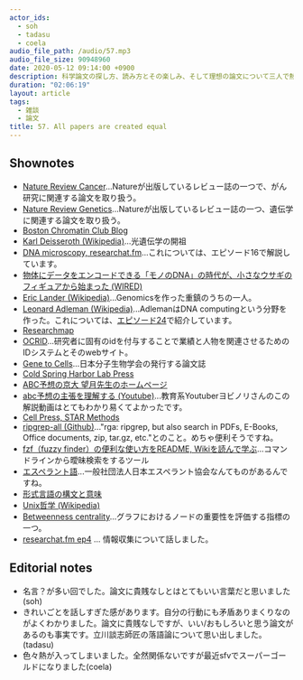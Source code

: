 ```yaml
---
actor_ids:
  - soh
  - tadasu
  - coela
audio_file_path: /audio/57.mp3
audio_file_size: 90948960
date: 2020-05-12 09:14:00 +0900
description: 科学論文の探し方、読み方とその楽しみ、そして理想の論文について三人で熱っぽく話しました。
duration: "02:06:19"
layout: article
tags:
  - 雑談
  - 論文
title: 57. All papers are created equal
---
```


## Shownotes
- [Nature Review Cancer](https://www.nature.com/nrc/)...Natureが出版しているレビュー誌の一つで、がん研究に関連する論文を取り扱う。
- [Nature Review Genetics](https://www.nature.com/nrg/)...Natureが出版しているレビュー誌の一つ、遺伝学に関連する論文を取り扱う。
- [Boston Chromatin Club Blog](https://seeber.fas.harvard.edu/blog)
- [Karl Deisseroth (Wikipedia)](https://ja.wikipedia.org/wiki/%E3%82%AB%E3%83%BC%E3%83%AB%E3%83%BB%E3%83%80%E3%82%A4%E3%82%BB%E3%83%AD%E3%82%B9)...光遺伝学の開祖
- [DNA microscopy, researchat.fm](https://researchat.fm/episode/16)...これについては、エピソード16で解説しています。
- [物体にデータをエンコードできる「モノのDNA」の時代が、小さなウサギのフィギュアから始まった (WIRED)](https://wired.jp/2020/03/02/these-plastic-bunnies-got-a-dna-upgrade-next-up-the-world/)
- [Eric Lander (Wikipedia)](https://en.wikipedia.org/wiki/Eric_Lander)...Genomicsを作った重鎮のうちの一人。
- [Leonard Adleman (Wikipedia)](https://en.wikipedia.org/wiki/Leonard_Adleman)...AdlemanはDNA computingという分野を作った。これについては、[エピソード24](https://researchat.fm/episode/24)で紹介しています。
- [Researchmap](https://researchmap.jp/)
- [OCRID](https://orcid.org/)...研究者に固有のidを付与することで業績と人物を関連させるためのIDシステムとそのwebサイト。
- [Gene to Cells](https://www.mbsj.jp/gtc/)...日本分子生物学会の発行する論文誌
- [Cold Spring Harbor Lab Press](https://www.cshlpress.com/default.tpl?cart=1589264267820746297)
- [ABC予想の京大 望月先生のホームページ](http://www.kurims.kyoto-u.ac.jp/~motizuki/)
- [abc予想の主張を理解する (Youtube)](https://www.youtube.com/watch?v=PIUCfN08p8M)...教育系Youtuberヨビノリさんのこの解説動画はとてもわかり易くてよかったです。
- [Cell Press, STAR Methods](https://www.cell.com/star-methods)
- [ripgrep-all (Github)](https://github.com/phiresky/ripgrep-all)..."rga: ripgrep, but also search in PDFs, E-Books, Office documents, zip, tar.gz, etc."とのこと。めちゃ便利そうですね。
- [fzf（fuzzy finder）の便利な使い方をREADME, Wikiを読んで学ぶ](https://wonderwall.hatenablog.com/entry/2017/10/06/063000)...コマンドラインから曖昧検索をするツール
- [エスペラント語](https://www.jei.or.jp/5hunkan-kouza/)...一般社団法人日本エスペラント協会なんてものがあるんですね。
- [形式言語の構文と意味](http://home.a00.itscom.net/hatada/lp2016/chap02/formal-language.html)
- [Unix哲学 (Wikipedia)](https://ja.wikipedia.org/wiki/UNIX%E5%93%B2%E5%AD%A6)
- [Betweenness centrality](https://en.wikipedia.org/wiki/Betweenness_centrality)...グラフにおけるノードの重要性を評価する指標の一つ。
- [researchat.fm ep4](https://researchat.fm/episode/4) ... 情報収集について話しました。

## Editorial notes
- 名言？が多い回でした。論文に貴賎なしとはとてもいい言葉だと思いました (soh)
- きれいごとを話しすぎた感があります。自分の行動にも矛盾ありまくりなのがよくわかりました。論文に貴賎なしですが、いい/おもしろいと思う論文があるのも事実です。立川談志師匠の落語論について思い出しました。(tadasu)
- 色々熱が入ってしまいました。全然関係ないですが最近sfvでスーパーゴールドになりました(coela)
